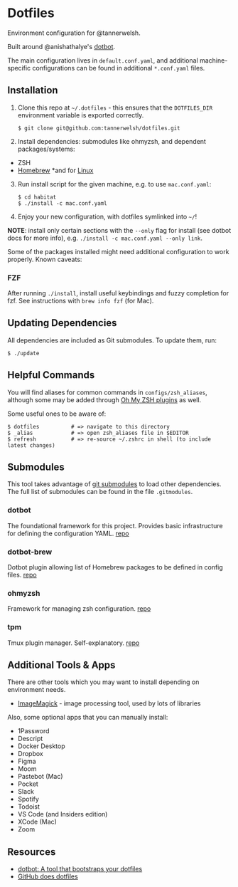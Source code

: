 # Dotfiles

Environment configuration for @tannerwelsh.

Built around @anishathalye's [dotbot](https://github.com/anishathalye/dotbot/).

The main configuration lives in `default.conf.yaml`, and additional machine-specific configurations can be found in additional `*.conf.yaml` files.

## Installation

1. Clone this repo at `~/.dotfiles` - this ensures that the `DOTFILES_DIR` environment variable is exported correctly.
    ```shell
    $ git clone git@github.com:tannerwelsh/dotfiles.git
    ```

2. Install dependencies: submodules like ohmyzsh, and dependent packages/systems:
  - ZSH
  - [Homebrew](https://brew.sh/) \*and for [Linux](https://docs.brew.sh/Homebrew-on-Linux)

3. Run install script for the given machine, e.g. to use `mac.conf.yaml`:
    ```shell
    $ cd habitat
    $ ./install -c mac.conf.yaml
    ```

4. Enjoy your new configuration, with dotfiles symlinked into `~/`!

**NOTE**: install only certain sections with the `--only` flag for install (see dotbot docs for more info), e.g. `./install -c mac.conf.yaml --only link`.

Some of the packages installed might need additional configuration to work properly. Known caveats:

### FZF

After running `./install`, install useful keybindings and fuzzy completion for fzf. See instructions with `brew info fzf` (for Mac).

## Updating Dependencies

All dependencies are included as Git submodules. To update them, run:

```shell
$ ./update
```

## Helpful Commands

You will find aliases for common commands in `configs/zsh_aliases`, although some may be added through [Oh My ZSH plugins](https://github.com/ohmyzsh/ohmyzsh/wiki/Plugins) as well.

Some useful ones to be aware of:

```shell
$ dotfiles          # => navigate to this directory
$ _alias            # => open zsh_aliases file in $EDITOR
$ refresh           # => re-source ~/.zshrc in shell (to include latest changes)
```

## Submodules

This tool takes advantage of [git submodules](https://git-scm.com/book/en/v2/Git-Tools-Submodules) to load other dependencies. The full list of submodules can be found in the file `.gitmodules`.

### dotbot

The foundational framework for this project. Provides basic infrastructure for defining the configuration YAML.
[repo](https://github.com/anishathalye/dotbot/)

### dotbot-brew

Dotbot plugin allowing list of Homebrew packages to be defined in config files.
[repo](https://github.com/d12frosted/dotbot-brew)

### ohmyzsh

Framework for managing zsh configuration.
[repo](https://github.com/ohmyzsh/ohmyzsh)

### tpm

Tmux plugin manager. Self-explanatory.
[repo](https://github.com/tmux-plugins/tpm)

## Additional Tools & Apps

There are other tools which you may want to install depending on environment needs.

- [ImageMagick](https://imagemagick.org/) - image processing tool, used by lots of libraries

Also, some optional apps that you can manually install:

- 1Password
- Descript
- Docker Desktop
- Dropbox
- Figma
- Moom
- Pastebot (Mac)
- Pocket
- Slack
- Spotify
- Todoist
- VS Code (and Insiders edition)
- XCode (Mac)
- Zoom

## Resources

- [dotbot: A tool that bootstraps your dotfiles](https://github.com/anishathalye/dotbot/)
- [GitHub does dotfiles](https://dotfiles.github.io)
